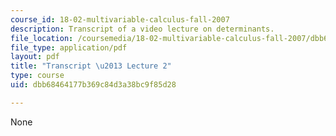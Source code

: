 ```yaml
---
course_id: 18-02-multivariable-calculus-fall-2007
description: Transcript of a video lecture on determinants.
file_location: /coursemedia/18-02-multivariable-calculus-fall-2007/dbb68464177b369c84d3a38bc9f85d28_18_022007L02.pdf
file_type: application/pdf
layout: pdf
title: "Transcript \u2013 Lecture 2"
type: course
uid: dbb68464177b369c84d3a38bc9f85d28

---
```

None